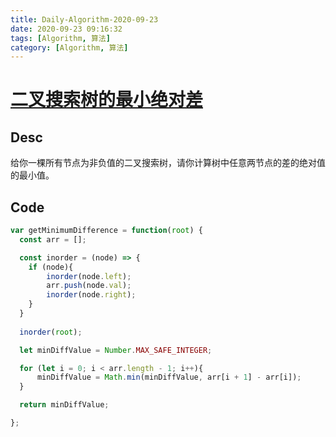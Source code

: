```yaml
---
title: Daily-Algorithm-2020-09-23
date: 2020-09-23 09:16:32
tags: [Algorithm, 算法]
category: [Algorithm, 算法]
---
```


# [二叉搜索树的最小绝对差](https://leetcode-cn.com/problems/minimum-absolute-difference-in-bst/)

## Desc

给你一棵所有节点为非负值的二叉搜索树，请你计算树中任意两节点的差的绝对值的最小值。



## Code

```js
var getMinimumDifference = function(root) {
  const arr = [];

  const inorder = (node) => {
    if (node){
        inorder(node.left);
        arr.push(node.val);
        inorder(node.right);
    }
  }
  
  inorder(root);

  let minDiffValue = Number.MAX_SAFE_INTEGER;

  for (let i = 0; i < arr.length - 1; i++){
      minDiffValue = Math.min(minDiffValue, arr[i + 1] - arr[i]);
  }

  return minDiffValue;

};
```

